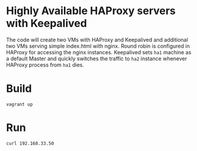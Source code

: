 # Highly Available HAProxy servers with Keepalived

The code will create two VMs with HAProxy and Keepalived and additional two VMs serving simple index.html with nginx. Round robin is configured in HAProxy for accessing the nginx instances. Keepalived sets `ha1` machine as a default Master and quickly switches the traffic to `ha2` instance whenever HAProxy process from `ha1` dies.

# Build

`vagrant up`

# Run

`curl 192.168.33.50`
